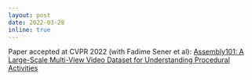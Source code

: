 ```yaml
---
layout: post
date: 2022-03-28
inline: true
---
```


Paper accepted at CVPR 2022 (with Fadime Sener et al): [Assembly101: A Large-Scale Multi-View Video Dataset for Understanding Procedural Activities](https://arxiv.org/abs/2203.14712)
